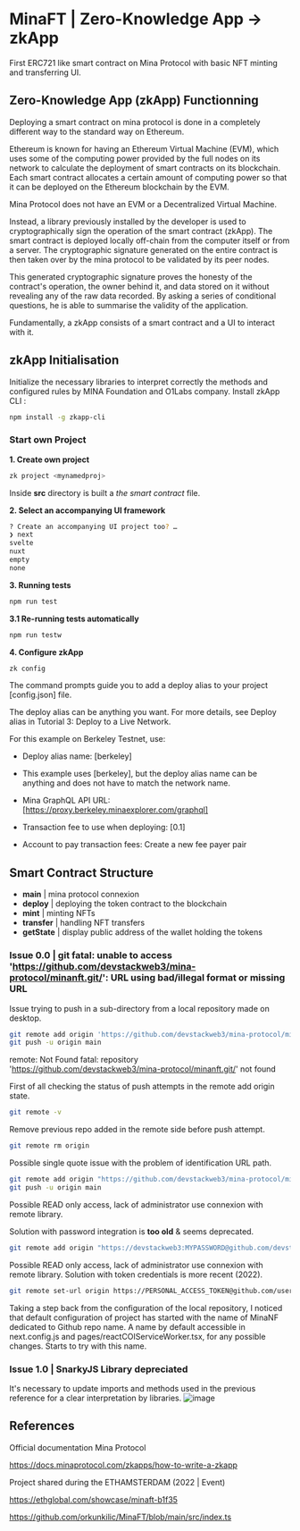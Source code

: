 # MinaFT | Zero-Knowledge App -> zkApp

First ERC721 like smart contract on Mina Protocol with basic NFT minting and transferring UI.

## Zero-Knowledge App (zkApp) Functionning

Deploying a smart contract on mina protocol is done in a completely different way to the standard way on Ethereum.

Ethereum is known for having an Ethereum Virtual Machine (EVM), which uses some of the computing power provided by the full nodes on its network to calculate the deployment of smart contracts on its blockchain.
Each smart contract allocates a certain amount of computing power so that it can be deployed on the Ethereum blockchain by the EVM.

Mina Protocol does not have an EVM or a Decentralized Virtual Machine.

Instead, a library previously installed by the developer is used to cryptographically sign the operation of the smart contract (zkApp). The smart contract is deployed locally off-chain from the computer itself or from a server. The cryptographic signature generated on the entire contract is then taken over by the mina protocol to be validated by its peer nodes.

This generated cryptographic signature proves the honesty of the contract's operation, the owner behind it, and data stored on it without revealing any of the raw data recorded. By asking a series of conditional questions, he is able to summarise the validity of the application.

Fundamentally, a zkApp consists of a smart contract and a UI to interact with it.

## zkApp Initialisation 
Initialize the necessary libraries to interpret correctly the methods and configured rules by MINA Foundation and O1Labs company. 
Install zkApp CLI :
```sh
npm install -g zkapp-cli
```
### Start own Project 
**1. Create own project**
```sh
zk project <mynamedproj>
```
Inside **src** directory is built a *the smart contract* file. 

**2. Select an accompanying UI framework**
```sh
? Create an accompanying UI project too? …
❯ next
svelte
nuxt
empty
none
```
**3. Running tests**
```sh
npm run test
```
**3.1 Re-running tests automatically**
```sh
npm run testw
```
**4. Configure zkApp**
```sh
zk config
```
The command prompts guide you to add a deploy alias to your project [config.json] file.

The deploy alias can be anything you want. For more details, see Deploy alias in Tutorial 3: Deploy to a Live Network.

For this example on Berkeley Testnet, use:

- Deploy alias name: [berkeley]

- This example uses [berkeley], but the deploy alias name can be anything and does not have to match the network name.

- Mina GraphQL API URL: [https://proxy.berkeley.minaexplorer.com/graphql]

- Transaction fee to use when deploying: [0.1]

- Account to pay transaction fees: Create a new fee payer pair
## Smart Contract Structure

- **main** | mina protocol connexion
- **deploy** | deploying the token contract to the blockchain
- **mint** | minting NFTs
- **transfer** | handling NFT transfers
- **getState** | display public address of the wallet holding the tokens

### Issue 0.0 | git fatal: unable to access 'https://github.com/devstackweb3/mina-protocol/minanft.git/': URL using bad/illegal format or missing URL
Issue trying to push in a sub-directory from a local repository made on desktop.
```sh
git remote add origin 'https://github.com/devstackweb3/mina-protocol/minanft.git'
git push -u origin main
```
remote: Not Found
fatal: repository 'https://github.com/devstackweb3/mina-protocol/minanft.git/' not found

First of all checking the status of push attempts in the remote add origin state. 
```sh
git remote -v
```

Remove previous repo added in the remote side before push attempt. 
```sh
git remote rm origin
```

Possible single quote issue with the problem of identification URL path. 
```sh
git remote add origin "https://github.com/devstackweb3/mina-protocol/minanft.git"
git push -u origin main
```
Possible READ only access, lack of administrator use connexion with remote library. 

Solution with password integration is **too old** & seems deprecated. 
```sh
git remote add origin "https://devstackweb3:MYPASSWORD@github.com/devstackweb3/mina-protocol/minanft.git"
```

Possible READ only access, lack of administrator use connexion with remote library. 
Solution with token credentials is more recent (2022). 

```sh
git remote set-url origin https://PERSONAL_ACCESS_TOKEN@github.com/username/reponame.git
```

Taking a step back from the configuration of the local repository, I noticed that default configuration of project has started with the name of MinaNF dedicated to Github repo name. A name by default accessible in next.config.js and pages/reactCOIServiceWorker.tsx, for any possible changes. Starts to try with this name. 

### Issue 1.0 | SnarkyJS Library depreciated
It's necessary to update imports and methods used in the previous reference for a clear interpretation by libraries. 
![image](https://github.com/devstackweb3/mina-protocol/assets/118926098/e0c5996e-b78f-42db-8acb-31e3007aa9d2)

## References
Official documentation Mina Protocol 

https://docs.minaprotocol.com/zkapps/how-to-write-a-zkapp

Project shared during the ETHAMSTERDAM (2022 | Event)

https://ethglobal.com/showcase/minaft-b1f35

https://github.com/orkunkilic/MinaFT/blob/main/src/index.ts
